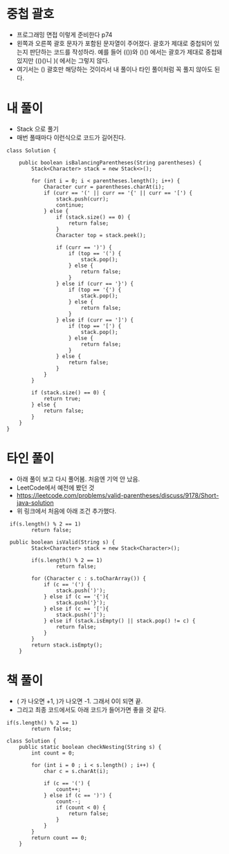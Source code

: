 # 중첩 괄호
- 프로그래밍 면접 이렇게 준비한다 p74
- 왼쪽과 오른쪽 괄호 문자가 포함된 문자열이 주어졌다. 괄호가 제대로 중첩되어 있는지 판단하는 코드를 작성하라. 예를 들어 (())와 ()() 에서는 괄호가 제대로 중첩돼 있지만 (()()니 )( 에서는 그렇지 않다.
- 여기서는 () 괄호만 해당하는 것이라서 내 풀이나 타인 풀이처럼 꼭 풀지 않아도 된다.


# 내 풀이
- Stack 으로 풀기
- 매번 풀때마다 이런식으로 코드가 길어진다.
```
class Solution {

    public boolean isBalancingParentheses(String parentheses) {
        Stack<Character> stack = new Stack<>();

        for (int i = 0; i < parentheses.length(); i++) {
            Character curr = parentheses.charAt(i);
            if (curr == '(' || curr == '{' || curr == '[') {
                stack.push(curr);
                continue;
            } else {
                if (stack.size() == 0) {
                    return false;
                }
                Character top = stack.peek();

                if (curr == ')') {
                    if (top == '(') {
                        stack.pop();
                    } else {
                        return false;
                    }
                } else if (curr == '}') {
                    if (top == '{') {
                        stack.pop();
                    } else {
                        return false;
                    }
                } else if (curr == ']') {
                    if (top == '[') {
                        stack.pop();
                    } else {
                        return false;
                    }
                } else {
                    return false;
                }
            }
        }

        if (stack.size() == 0) {
            return true;
        } else {
            return false;
        }
    }
}
```
# 타인 풀이
- 아래 풀이 보고 다시 풀어봄. 처음엔 기억 안 났음. 
- LeetCode에서 예전에 봤던 것
- https://leetcode.com/problems/valid-parentheses/discuss/9178/Short-java-solution
- 위 링크에서 처음에 아래 조건 추가했다.
```
 if(s.length() % 2 == 1)
        return false;
```
```
 public boolean isValid(String s) {
        Stack<Character> stack = new Stack<Character>();

        if(s.length() % 2 == 1)
                return false;

        for (Character c : s.toCharArray()) {
            if (c == '(') {
                stack.push(')');
            } else if (c == '{'){
                stack.push('}');
            } else if (c == '['){
                stack.push(']');
            } else if (stack.isEmpty() || stack.pop() != c) {
                return false;
            }
        }
        return stack.isEmpty();
    }
```

# 책 풀이
- ( 가 나오면 +1, )가 나오면 -1. 그래서 0이 되면 끝.
- 그리고 최종 코드에서도 아래 코드가 들어가면 좋을 것 같다.
```
if(s.length() % 2 == 1)
        return false;
```
```
class Solution {
    public static boolean checkNesting(String s) {
        int count = 0;

        for (int i = 0 ; i < s.length() ; i++) {
            char c = s.charAt(i);

            if (c == '(') {
                count++;
            } else if (c == ')') {
                count--;
                if (count < 0) {
                    return false;
                }
            }
        }
        return count == 0;
    }
```
